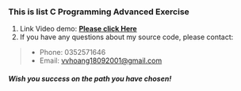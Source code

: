 ### This is list C Programming Advanced Exercise 
1. Link Video demo: **[Please click Here](https://drive.google.com/drive/folders/1-h_h9iWXvdFtFqz6Z1rYeX5k4srTP7Z0?usp=sharing)**
2. If you have any questions about my source code, please contact: 
> * Phone: 0352571646
> * Email: vvhoang18092001@gmail.com

##### _Wish you success on the path you have chosen!_ 

